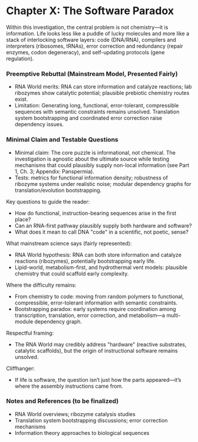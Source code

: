 # Chapter X: The Software Paradox

Within this investigation, the central problem is not chemistry—it is information. Life looks less like a puddle of lucky molecules and more like a stack of interlocking software layers: code (DNA/RNA), compilers and interpreters (ribosomes, tRNAs), error correction and redundancy (repair enzymes, codon degeneracy), and self-updating protocols (gene regulation).

### Preemptive Rebuttal (Mainstream Model, Presented Fairly)

- RNA World merits: RNA can store information and catalyze reactions; lab ribozymes show catalytic potential; plausible prebiotic chemistry routes exist.
- Limitation: Generating long, functional, error-tolerant, compressible sequences with semantic constraints remains unsolved. Translation system bootstrapping and coordinated error correction raise dependency issues.

### Minimal Claim and Testable Questions

- Minimal claim: The core puzzle is informational, not chemical. The investigation is agnostic about the ultimate source while testing mechanisms that could plausibly supply non-local information (see Part 1, Ch. 3; Appendix: Panspermia).
- Tests: metrics for functional information density; robustness of ribozyme systems under realistic noise; modular dependency graphs for translation/evolution bootstrapping.


Key questions to guide the reader:

- How do functional, instruction-bearing sequences arise in the first place?
- Can an RNA-first pathway plausibly supply both hardware and software?
- What does it mean to call DNA "code" in a scientific, not poetic, sense?

What mainstream science says (fairly represented):

- RNA World hypothesis: RNA can both store information and catalyze reactions (ribozymes), potentially bootstrapping early life.
- Lipid-world, metabolism-first, and hydrothermal vent models: plausible chemistry that could scaffold early complexity.

Where the difficulty remains:

- From chemistry to code: moving from random polymers to functional, compressible, error-tolerant information with semantic constraints.
- Bootstrapping paradox: early systems require coordination among transcription, translation, error correction, and metabolism—a multi-module dependency graph.

Respectful framing:

- The RNA World may credibly address "hardware" (reactive substrates, catalytic scaffolds), but the origin of instructional software remains unsolved.

Cliffhanger:

- If life is software, the question isn’t just how the parts appeared—it’s where the assembly instructions came from.



### Notes and References (to be finalized)

- RNA World overviews; ribozyme catalysis studies
- Translation system bootstrapping discussions; error correction mechanisms
- Information theory approaches to biological sequences
